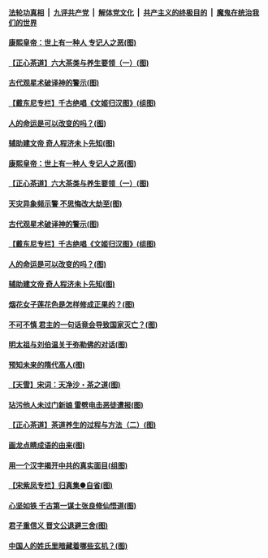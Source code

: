 ####  [法轮功真相](../../../../basic/blob/master/README.md?t=06211302) &nbsp;|&nbsp; [九评共产党](../../../../9ping.md/blob/master/README.md?t=06211302) &nbsp;|&nbsp; [解体党文化](../../../../jtdwh.md/blob/master/README.md?t=06211302)  &nbsp;|&nbsp; [共产主义的终极目的](../../../../gczydzjmd.md/blob/master/README.md?t=06211302) &nbsp;|&nbsp; [魔鬼在统治我们的世界](../../../../mgztzwmdsj.md/blob/master/README.md?t=06211302) 

#### [康熙皇帝：世上有一种人 专记人之恶(图)](../pages/p7/937141.md?t=06211302) 

#### [【正心茶道】六大茶类与养生要领（一）(图)](../pages/p7/936910.md?t=06211302) 

#### [古代观星术破译神的警示(图)](../pages/p7/936938.md?t=06211302) 

#### [【戴东尼专栏】千古绝唱《文姬归汉图》(组图)](../pages/p7/933598.md?t=06211302) 

#### [人的命运是可以改变的吗？(图)](../pages/p7/936633.md?t=06211302) 

#### [辅助建文帝 奇人程济未卜先知(图)](../pages/p7/936751.md?t=06211302) 

#### [康熙皇帝：世上有一种人 专记人之恶(图)](../pages/p7/937141.md?t=06211302) 

#### [【正心茶道】六大茶类与养生要领（一）(图)](../pages/p7/936910.md?t=06211302) 

#### [天灾异象频示警 不思悔改大劫至(图)](../pages/p7/937076.md?t=06211302) 

#### [古代观星术破译神的警示(图)](../pages/p7/936938.md?t=06211302) 

#### [【戴东尼专栏】千古绝唱《文姬归汉图》(组图)](../pages/p7/933598.md?t=06211302) 

#### [人的命运是可以改变的吗？(图)](../pages/p7/936633.md?t=06211302) 

#### [辅助建文帝 奇人程济未卜先知(图)](../pages/p7/936751.md?t=06211302) 

#### [烟花女子莲花色是怎样修成正果的？(图)](../pages/p7/936627.md?t=06211302) 

#### [不可不慎 君主的一句话竟会导致国家灭亡？(图)](../pages/p7/936921.md?t=06211302) 

#### [明太祖与刘伯温关于弥勒佛的对话(图)](../pages/p7/936918.md?t=06211302) 

#### [预知未来的隋代高人(图)](../pages/p7/936519.md?t=06211302) 

#### [【天雪】宋词：天净沙・茶之道(图)](../pages/p7/936606.md?t=06211302) 

#### [玷污他人未过门新娘 雷劈电击恶徒遭报(图)](../pages/p7/936730.md?t=06211302) 

#### [【正心茶道】茶道养生的过程与方法（二）(图)](../pages/p7/936188.md?t=06211302) 

#### [画龙点睛成语的由来(图)](../pages/p7/936521.md?t=06211302) 

#### [用一个汉字揭开中共的真实面目(组图)](../pages/p7/936605.md?t=06211302) 

#### [【宋紫凤专栏】归真集●自省(图)](../pages/p7/936715.md?t=06211302) 

#### [心坚如铁 千古第一谋士张良修仙悟道(图)](../pages/p7/936518.md?t=06211302) 

#### [君子重信义 晋文公退避三舍(图)](../pages/p7/936517.md?t=06211302) 

#### [中国人的姓氏里暗藏着哪些玄机？(图)](../pages/p7/936608.md?t=06211302) 

